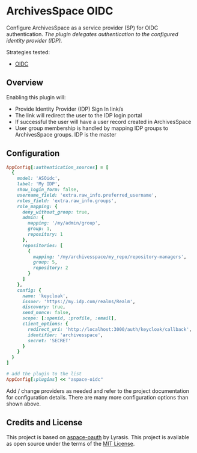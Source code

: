 # ArchivesSpace OIDC

Configure ArchivesSpace as a service provider (SP) for OIDC authentication.
*The plugin delegates authentication to the configured identity provider (IDP).*

Strategies tested:

- [OIDC](https://github.com/netsphere-labs/omniauth-openid-connect/)

## Overview

Enabling this plugin will:

- Provide Identity Provider (IDP) Sign In link/s
- The link will redirect the user to the IDP login portal
- If successful the user will have a user record created in ArchivesSpace
- User group membership is handled by mapping IDP groups to ArchivesSpace groups. IDP is the master

## Configuration

```ruby
AppConfig[:authentication_sources] = [
  {
    model: 'ASOidc',
    label: 'My IDP',
    show_login_form: false,
    username_field: 'extra.raw_info.preferred_username',
    roles_field: 'extra.raw_info.groups',
    role_mapping: {
      deny_without_group: true,
      admin: {
        mapping: '/my/admin/group',
        group: 1,
        repository: 1
      },
      repositories: [
        {
          mapping: '/my/archivesspace/my_repo/repository-managers',
          group: 5,
          repository: 2
        }
      ]
    },
    config: {
      name: 'keycloak',
      issuer: 'https://my.idp.com/realms/Realm',
      discovery: true,
      send_nonce: false,
      scope: [:openid, :profile, :email],
      client_options: {
        redirect_uri: 'http://localhost:3000/auth/keycloak/callback',
        identifier: 'archivesspace',
        secret: 'SECRET'
      }
    }
  }
]

# add the plugin to the list
AppConfig[:plugins] << "aspace-oidc"
```

Add / change providers as needed and refer to the project documentation
for configuration details. There are many more configuration options than shown
above.

## Credits and License

This project is based on [aspace-oauth](https://github.com/lyrasis/aspace-oauth) by Lyrasis.
This project is available as open source under the terms of the [MIT License](http://opensource.org/licenses/MIT).
